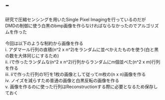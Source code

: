 # -
研究で圧縮センシングを用いたSingle Pixel Imagingを行っているのだが<br>
DMDの制御に使う白黒のbmp画像を作らなければならなかったのでアルゴリズムを作った
<br><br>
今回は以下のような制約から画像を作る<br>
i.   アダマール行列の直積(n^2 x n^2)をランダムに並べかえたものを使う(白と黒の数を大体同じにするため)<br>
ii.  iで作ったランダムな(n^2 x n^2)行列からランダムにm個並べた(n^2 x m)行列を作る<br>
iii.  iiで作った行列の1行を1枚の画像として従ってm枚の(n x n)画像を作る<br>
iv. ノイズを減らすため普通の画像と白黒反転の画像を作る<br>
v.  画像を作るのに使った行列はReconstructionする際に必要となるため保存しておく<br>
